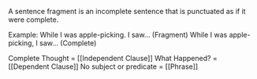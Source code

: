 A sentence fragment is an incomplete sentence that is punctuated as if it were complete. 

Example:
While I was apple-picking. I saw...   (Fragment)
While I was apple-picking, I saw...   (Complete)

Complete Thought = [[Independent Clause]]
What Happened? = [[Dependent Clause]]
No subject or predicate = [[Phrase]]

